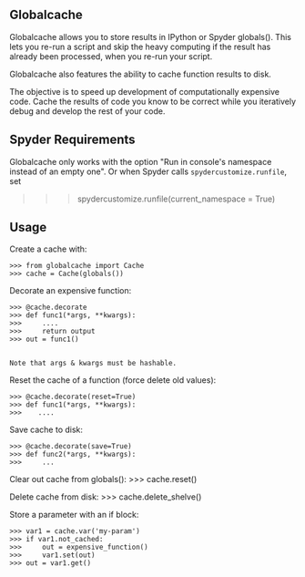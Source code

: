Globalcache
-----------
Globalcache allows you to store results in IPython or Spyder globals().
This lets you re-run a script and skip the heavy computing if the result 
has already been processed, when you re-run your script. 

Globalcache also features the ability to cache function results to disk.

The objective is to speed up development of computationally expensive code. 
Cache the results of code you know to be correct while you iteratively 
debug and develop the rest of your code.


Spyder Requirements
--------------------
Globalcache only works with the option "Run in console's namespace instead of 
an empty one". Or when Spyder calls `spydercustomize.runfile`, set 

>>> spydercustomize.runfile(current_namespace = True)

Usage
-----

Create a cache with:
    
    >>> from globalcache import Cache
    >>> cache = Cache(globals())
    

Decorate an expensive function:

    >>> @cache.decorate
    >>> def func1(*args, **kwargs):
    >>>     ....
    >>>     return output
    >>> out = func1()
    
    
    Note that args & kwargs must be hashable. 


Reset the cache of a function (force delete old values):
    
    >>> @cache.decorate(reset=True)
    >>> def func1(*args, **kwargs):
    >>>    ....


Save cache to disk:
    
    >>> @cache.decorate(save=True)
    >>> def func2(*args, **kwargs):
    >>>     ...
    
    
Clear out cache from globals():
    >>> cache.reset()
    
Delete cache from disk:
    >>> cache.delete_shelve()
    


Store a parameter with an if block:
    
    >>> var1 = cache.var('my-param')
    >>> if var1.not_cached:
    >>>     out = expensive_function()
    >>>     var1.set(out)
    >>> out = var1.get()